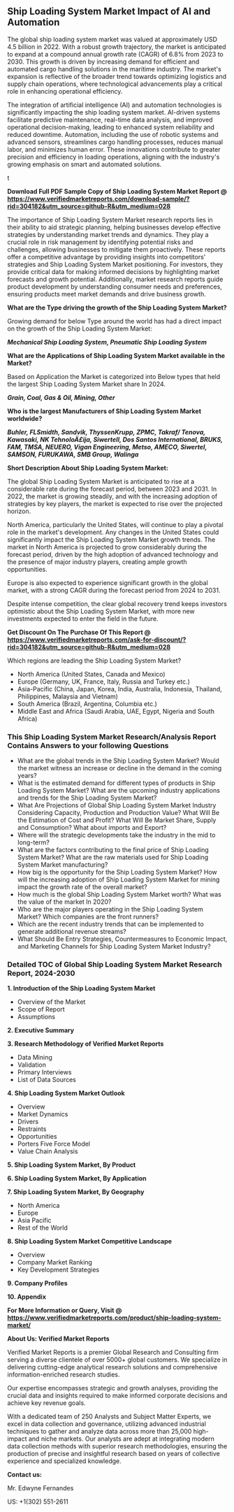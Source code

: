 <h2>Ship Loading System Market Impact of AI and Automation</h2><p>The global ship loading system market was valued at approximately USD 4.5 billion in 2022. With a robust growth trajectory, the market is anticipated to expand at a compound annual growth rate (CAGR) of 6.8% from 2023 to 2030. This growth is driven by increasing demand for efficient and automated cargo handling solutions in the maritime industry. The market's expansion is reflective of the broader trend towards optimizing logistics and supply chain operations, where technological advancements play a critical role in enhancing operational efficiency.</p><p>The integration of artificial intelligence (AI) and automation technologies is significantly impacting the ship loading system market. AI-driven systems facilitate predictive maintenance, real-time data analysis, and improved operational decision-making, leading to enhanced system reliability and reduced downtime. Automation, including the use of robotic systems and advanced sensors, streamlines cargo handling processes, reduces manual labor, and minimizes human error. These innovations contribute to greater precision and efficiency in loading operations, aligning with the industry's growing emphasis on smart and automated solutions.</p>t</p><p id="" class=""><strong>Download Full PDF Sample Copy of Ship Loading System Market Report @ <a href="https://www.verifiedmarketreports.com/download-sample/?rid=304182&utm_source=github-R&utm_medium=028" target="_blank">https://www.verifiedmarketreports.com/download-sample/?rid=304182&utm_source=github-R&utm_medium=028</a></strong></p><p>The importance of&nbsp;Ship Loading System Market research reports lies in their ability to aid strategic planning, helping businesses develop effective strategies by understanding market trends and dynamics. They play a crucial role in risk management by identifying potential risks and challenges, allowing businesses to mitigate them proactively. These reports offer a competitive advantage by providing insights into competitors' strategies and Ship Loading System Market positioning. For investors, they provide critical data for making informed decisions by highlighting market forecasts and growth potential. Additionally, market research reports guide product development by understanding consumer needs and preferences, ensuring products meet market demands and drive business growth.</p><p><strong>What are the&nbsp;Type driving the growth of the Ship Loading System Market?</strong></p><p id="" class="">Growing demand for below Type around the world has had a direct impact on the growth of the Ship Loading System Market:</p><em><strong>Mechanical Ship Loading System, Pneumatic Ship Loading System</strong></em></p><strong>What are the&nbsp;Applications&nbsp;of Ship Loading System Market available in the Market?</strong></p><p id="" class="">Based on Application the Market is categorized into Below types that held the largest Ship Loading System Market share In 2024.</p><em><strong>Grain, Coal, Gas & Oil, Mining, Other</strong></em></p><strong>Who is the largest Manufacturers of Ship Loading System Market worldwide?</strong></p><p><em><strong>Buhler, FLSmidth, Sandvik, ThyssenKrupp, ZPMC, Takraf/ Tenova, Kawasaki, NK TehnoloÄ£ija, Siwertell, Dos Santos International, BRUKS, FAM, TMSA, NEUERO, Vigan Engineering, Metso, AMECO, Siwertel, SAMSON, FURUKAWA, SMB Group, Walinga</strong></em></p><p id="" class=""><strong>Short Description About Ship Loading System Market:</strong></p><p>The global Ship Loading System Market is anticipated to rise at a considerable rate during the forecast period, between 2023 and 2031. In 2022, the market is growing steadily, and with the increasing adoption of strategies by key players, the market is expected to rise over the projected horizon.</p><p>North America, particularly the United States, will continue to play a pivotal role in the market's development. Any changes in the United States could significantly impact the Ship Loading System Market growth trends. The market in North America is projected to grow considerably during the forecast period, driven by the high adoption of advanced technology and the presence of major industry players, creating ample growth opportunities.</p><p>Europe is also expected to experience significant growth in the global market, with a strong CAGR during the forecast period from 2024 to 2031.</p><p>Despite intense competition, the clear global recovery trend keeps investors optimistic about the Ship Loading System Market, with more new investments expected to enter the field in the future.</p><p id="" class=""><strong>Get Discount On The Purchase Of This Report @ <a href="https://www.verifiedmarketreports.com/ask-for-discount/?rid=304182&utm_source=github-R&utm_medium=028" target="_blank">https://www.verifiedmarketreports.com/ask-for-discount/?rid=304182&utm_source=github-R&utm_medium=028</a></strong></p>Which regions are leading the Ship Loading System Market?</p><ul><li>North America (United States, Canada and Mexico)</li><li>Europe (Germany, UK, France, Italy, Russia and Turkey etc.)</li><li>Asia-Pacific (China, Japan, Korea, India, Australia, Indonesia, Thailand, Philippines, Malaysia and Vietnam)</li><li>South America (Brazil, Argentina, Columbia etc.)</li><li>Middle East and Africa (Saudi Arabia, UAE, Egypt, Nigeria and South Africa)</li></ul><h3 id="" class="">This Ship Loading System Market Research/Analysis Report Contains Answers to your following Questions</h3><ul><li>What are the global trends in the Ship Loading System Market? Would the market witness an increase or decline in the demand in the coming years?</li><li>What is the estimated demand for different types of products in Ship Loading System Market? What are the upcoming industry applications and trends for the Ship Loading System Market?</li><li>What Are Projections of Global Ship Loading System Market Industry Considering Capacity, Production and Production Value? What Will Be the Estimation of Cost and Profit? What Will Be Market Share, Supply and Consumption? What about imports and Export?</li><li>Where will the strategic developments take the industry in the mid to long-term?</li><li>What are the factors contributing to the final price of Ship Loading System Market? What are the raw materials used for Ship Loading System Market manufacturing?</li><li>How big is the opportunity for the Ship Loading System Market? How will the increasing adoption of Ship Loading System Market for mining impact the growth rate of the overall market?</li><li>How much is the global Ship Loading System Market worth? What was the value of the market In 2020?</li><li>Who are the major players operating in the Ship Loading System Market? Which companies are the front runners?</li><li>Which are the recent industry trends that can be implemented to generate additional revenue streams?</li><li>What Should Be Entry Strategies, Countermeasures to Economic Impact, and Marketing Channels for Ship Loading System Market Industry?</li></ul><h3 id="" class="">Detailed TOC of Global Ship Loading System Market Research Report, 2024-2030</h3><p id="" class=""><strong>1. Introduction of the Ship Loading System Market</strong></p><ul><li>Overview of the Market</li><li>Scope of Report</li><li>Assumptions</li></ul><p id="" class=""><strong>2. Executive Summary</strong></p><p id="" class=""><strong>3. Research Methodology of Verified Market Reports</strong></p><ul><li>Data Mining</li><li>Validation</li><li>Primary Interviews</li><li>List of Data Sources</li></ul><p id="" class=""><strong>4. Ship Loading System Market Outlook</strong></p><ul><li>Overview</li><li>Market Dynamics</li><li>Drivers</li><li>Restraints</li><li>Opportunities</li><li>Porters Five Force Model</li><li>Value Chain Analysis</li></ul><p id="" class=""><strong>5. Ship Loading System Market, By Product</strong></p><p id="" class=""><strong>6. Ship Loading System Market, By Application</strong></p><p id="" class=""><strong>7. Ship Loading System Market, By Geography</strong></p><ul><li>North America</li><li>Europe</li><li>Asia Pacific</li><li>Rest of the World</li></ul><p id="" class=""><strong>8. Ship Loading System Market Competitive Landscape</strong></p><ul><li>Overview</li><li>Company Market Ranking</li><li>Key Development Strategies</li></ul><p id="" class=""><strong>9. Company Profiles</strong></p><p id="" class=""><strong>10. Appendix</strong></p><p id="" class=""><strong>For More Information or Query, Visit @ <a href="https://www.verifiedmarketreports.com/product/ship-loading-system-market/" target="_blank">https://www.verifiedmarketreports.com/product/ship-loading-system-market/</a></strong></p><p id="" class=""><strong>About Us: Verified Market Reports</strong></p><p id="" class="">Verified Market Reports is a premier Global Research and Consulting firm serving a diverse clientele of over 5000+ global customers. We specialize in delivering cutting-edge analytical research solutions and comprehensive information-enriched research studies.</p><p id="" class="">Our expertise encompasses strategic and growth analyses, providing the crucial data and insights required to make informed corporate decisions and achieve key revenue goals.</p><p id="" class="">With a dedicated team of 250 Analysts and Subject Matter Experts, we excel in data collection and governance, utilizing advanced industrial techniques to gather and analyze data across more than 25,000 high-impact and niche markets. Our analysts are adept at integrating modern data collection methods with superior research methodologies, ensuring the production of precise and insightful research based on years of collective experience and specialized knowledge.</p><p id="" class=""><strong>Contact us:</strong></p><p id="" class="">Mr. Edwyne Fernandes</p><p id="" class="">US: +1(302) 551-2611</p>